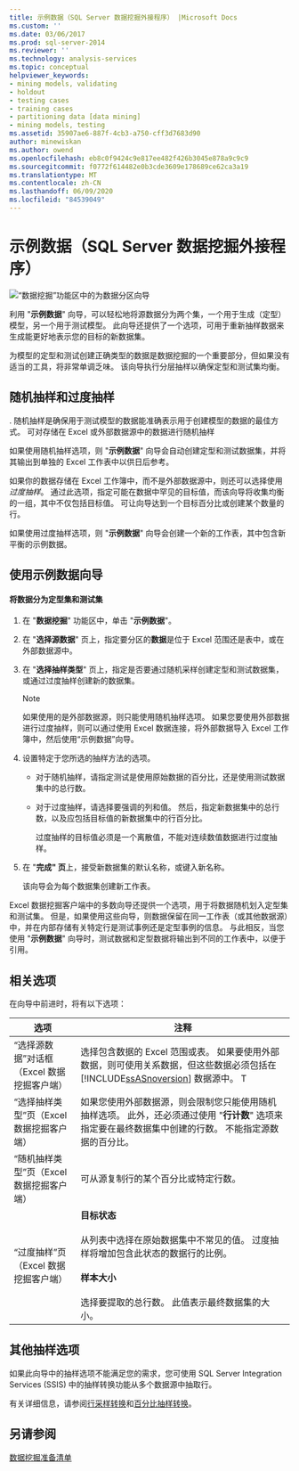 ```yaml
---
title: 示例数据（SQL Server 数据挖掘外接程序） |Microsoft Docs
ms.custom: ''
ms.date: 03/06/2017
ms.prod: sql-server-2014
ms.reviewer: ''
ms.technology: analysis-services
ms.topic: conceptual
helpviewer_keywords:
- mining models, validating
- holdout
- testing cases
- training cases
- partitioning data [data mining]
- mining models, testing
ms.assetid: 35907ae6-887f-4cb3-a750-cff3d7683d90
author: minewiskan
ms.author: owend
ms.openlocfilehash: eb8c0f9424c9e817ee482f426b3045e878a9c9c9
ms.sourcegitcommit: f0772f614482e0b3cde3609e178689ce62ca3a19
ms.translationtype: MT
ms.contentlocale: zh-CN
ms.lasthandoff: 06/09/2020
ms.locfileid: "84539049"
---
```

# <a name="sample-data-sql-server-data-mining-add-ins"></a>示例数据（SQL Server 数据挖掘外接程序）
  ![“数据挖掘”功能区中的为数据分区向导](media/dmc-partition.gif "“数据挖掘”功能区中的为数据分区向导")  
  
 利用 "**示例数据**" 向导，可以轻松地将源数据分为两个集，一个用于生成（定型）模型，另一个用于测试模型。 此向导还提供了一个选项，可用于重新抽样数据来生成能更好地表示您的目标的新数据集。  
  
 为模型的定型和测试创建正确类型的数据是数据挖掘的一个重要部分，但如果没有适当的工具，将非常单调乏味。 该向导执行分层抽样以确保定型和测试集均衡。  
  
## <a name="random-sampling-and-oversampling"></a>随机抽样和过度抽样  
 . 随机抽样是确保用于测试模型的数据能准确表示用于创建模型的数据的最佳方式。 可对存储在 Excel 或外部数据源中的数据进行随机抽样  
  
 如果使用随机抽样选项，则 "**示例数据**" 向导会自动创建定型和测试数据集，并将其输出到单独的 Excel 工作表中以供日后参考。  
  
 如果你的数据存储在 Excel 工作簿中，而不是外部数据源中，则还可以选择使用*过度抽样*。 通过此选项，指定可能在数据中罕见的目标值，而该向导将收集均衡的一组，其中不仅包括目标值。 可让向导达到一个目标百分比或创建某个数量的行。  
  
 如果使用过度抽样选项，则 "**示例数据**" 向导会创建一个新的工作表，其中包含新平衡的示例数据。  
  
## <a name="using-the-sample-data-wizard"></a>使用示例数据向导  
  
#### <a name="to-separate-data-into-training-and-testing-sets"></a>将数据分为定型集和测试集  
  
1.  在 "**数据挖掘**" 功能区中，单击 "**示例数据**"。  
  
2.  在 "**选择源数据**" 页上，指定要分区的**数据**是位于 Excel 范围还是表中，或在外部数据源中。  
  
3.  在 "**选择抽样类型**" 页上，指定是否要通过随机采样创建定型和测试数据集，或通过过度抽样创建新的数据集。  
  
    > [!NOTE]  
    >  如果使用的是外部数据源，则只能使用随机抽样选项。 如果您要使用外部数据进行过度抽样，则可以通过使用 Excel 数据连接，将外部数据导入 Excel 工作簿中，然后使用“示例数据”向导。  
  
4.  设置特定于您所选的抽样方法的选项。  
  
    -   对于随机抽样，请指定测试是使用原始数据的百分比，还是使用测试数据集中的总行数。  
  
    -   对于过度抽样，请选择要强调的列和值。 然后，指定新数据集中的总行数，以及应包括目标值的新数据集中的行百分比。  
  
         过度抽样的目标值必须是一个离散值，不能对连续数值数据进行过度抽样。  
  
5.  在 "**完成" 页**上，接受新数据集的默认名称，或键入新名称。  
  
     该向导会为每个数据集创建新工作表。  
  
 Excel 数据挖掘客户端中的多数向导还提供一个选项，用于将数据随机划入定型集和测试集。 但是，如果使用这些向导，则数据保留在同一工作表（或其他数据源）中，并在内部存储有关特定行是测试事例还是定型事例的信息。 与此相反，当您使用 "**示例数据**" 向导时，测试数据和定型数据将输出到不同的工作表中，以便于引用。  
  
## <a name="related-options"></a>相关选项  
 在向导中前进时，将有以下选项：  
  
|选项|注释|  
|-------------|--------------|  
|“选择源数据”对话框（Excel 数据挖掘客户端）|选择包含数据的 Excel 范围或表。 如果要使用外部数据，则可使用关系数据，但这些数据必须包括在 [!INCLUDE[ssASnoversion](../includes/ssasnoversion-md.md)] 数据源中。 T|  
|“选择抽样类型”页（Excel 数据挖掘客户端）|如果您使用外部数据源，则会限制您只能使用随机抽样选项。 此外，还必须通过使用 "**行计数**" 选项来指定要在最终数据集中创建的行数。 不能指定源数据的百分比。|  
|“随机抽样类型”页（Excel 数据挖掘客户端）|可从源复制行的某个百分比或特定行数。|  
|“过度抽样”页（Excel 数据挖掘客户端）|**目标状态**<br /><br /> 从列表中选择在原始数据集中不常见的值。 过度抽样将增加包含此状态的数据行的比例。<br /><br /> **样本大小**<br /><br /> 选择要提取的总行数。 此值表示最终数据集的大小。|  
  
## <a name="other-sampling-options"></a>其他抽样选项  
 如果此向导中的抽样选项不能满足您的需求，您可使用 SQL Server Integration Services (SSIS) 中的抽样转换功能从多个数据源中抽取行。  
  
 有关详细信息，请参阅[行采样转换](../integration-services/data-flow/transformations/row-sampling-transformation.md)和[百分比抽样转换](../integration-services/data-flow/transformations/percentage-sampling-transformation.md)。  
  
## <a name="see-also"></a>另请参阅  
 [数据挖掘准备清单](checklist-of-preparation-for-data-mining.md)  
  
  
